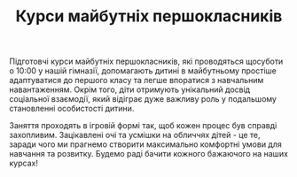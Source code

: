﻿---
title: Курси майбутніх першокласників
---

Підготовчі курси майбутніх першокласників, які проводяться щосуботи о 10:00 у нашій гімназії, допомагають дитині в майбутньому простіше адаптуватися до першого класу та легше впоратися з навчальним навантаженням. Окрім того, діти отримують унікальний досвід соціальної взаємодії, який відіграє дуже важливу роль у подальшому становленні особистості дитини.

Заняття проходять в ігровій формі так, щоб кожен процес був справді захопливим. Зацікавлені очі та усмішки на обличчях дітей - це те, заради чого ми прагнемо створити максимально комфортні умови для навчання та розвитку. Будемо раді бачити кожного бажаючого на наших курсах!

<slideshow />
